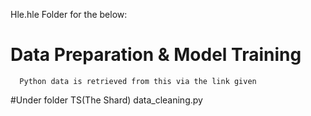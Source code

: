 Hle.hle Folder for the below:
# Data Preparation & Model Training
      Python data is retrieved from this via the link given
#Under folder TS(The Shard) data_cleaning.py
